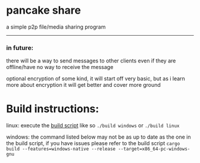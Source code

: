 # pancake share

a simple p2p file/media sharing program

---

### in future:

there will be a way to send messages to other clients even if they are offline/have no way to receive the message

optional encryption of some kind, it will start off very basic, but as i learn more about encryption it will get better and cover more ground

# Build instructions:

linux:
  execute the [build script](build) like so `./build windows` or `./build linux`

windows:
  the command listed below may not be as up to date as the one in the build script, if you have issues please refer to the build script
  `cargo build --features=windows-native --release --target=x86_64-pc-windows-gnu`
